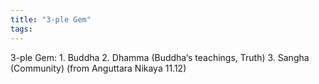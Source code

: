```yaml
---
title: "3-ple Gem"
tags: 
---
```

3-ple Gem: 1. Buddha 2. Dhamma (Buddha‘s teachings, Truth) 3. Sangha (Community) (from Anguttara Nikaya 11.12)
